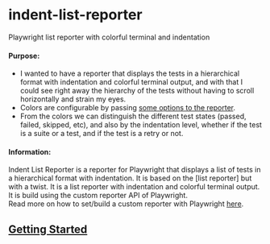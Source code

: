 # indent-list-reporter

Playwright list reporter with colorful terminal and indentation

#### Purpose: 
 - I wanted to have a reporter that displays the tests in a hierarchical format with indentation and colorful terminal output,
and with that I could see right away the hierarchy of the tests without having to scroll horizontally and strain my eyes. 
 - Colors are configurable by passing [some options to the reporter](docs/GettingStarted.md). 
 - From the colors we can distinguish the different test states (passed, failed, skipped, etc), 
and also by the indentation level, whether if the test is a suite or a test, and if the test is a retry or not.

#### Information:  
 Indent List Reporter is a reporter for Playwright that displays a list of tests in a hierarchical format with indentation.
 It is based on the [list reporter] but with a twist. It is a list reporter with indentation and colorful terminal output.
 It is build using the custom reporter API of Playwright.  
 Read more on how to set/build a custom reporter with Playwright [here](https://playwright.dev/docs/test-reporters/#custom-reporters).

## [Getting Started](docs/GettingStarted.md)

